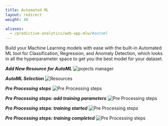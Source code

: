 ```yaml
---
title: Automated ML
layout: redirect
weight: 40

aliases:
  - /predictive-analytics/web-app-mlw/#automl
---
```


Build your Machine Learning models with ease with the built-in Automated ML tool for Classification, Regression, and Anomaly Detection, which looks in all the hyperparameter space to get you the best model for your dataset.


***Add New Resource for AutoML***
![pojects manager](/images/zementis/mlw-app-resource-adm.png)

***AutoML Selection***
![Resources](/images/zementis/mlw-app-automl-select.png)

***Pre Processing steps***
![Pre Processing steps](/images/zementis/mlw-app-automl-pre.png)


***Pre Processing steps: add training parameters***
![Pre Processing steps](/images/zementis/mlw-app-automl-trainparam.png)


***Pre Processing steps: training started***
![Pre Processing steps](/images/zementis/mlw-app-automl-start.png)

***Pre Processing steps: training completed***
![Pre Processing steps](/images/zementis/mlw-app-automl-complete.png)